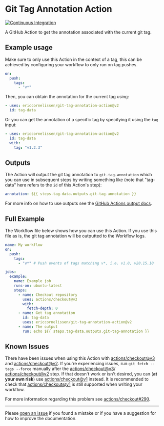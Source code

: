 # Git Tag Annotation Action

[![Continuous Integration][ci-image]][ci-url]

A GitHub Action to get the annotation associated with the current git tag.

## Example usage

Make sure to only use this Action in the context of a tag, this can be achieved
by configuring your workflow to only run on tag pushes.

```yaml
on:
  push:
    tags:
      - "v*"
```

Then, you can obtain the annotation for the current tag using:

```yaml
- uses: ericcornelissen/git-tag-annotation-action@v2
  id: tag-data
```

Or you can get the annotation of a specific tag by specifying it using the `tag`
input:

```yaml
- uses: ericcornelissen/git-tag-annotation-action@v2
  id: tag-data
  with:
    tag: "v1.2.3"
```

## Outputs

The Action will output the git tag annotation to `git-tag-annotation` which you
can use in subsequent steps by writing something like (note that "tag-data" here
refers to the `id` of this Action's step):

```yaml
annotation: ${{ steps.tag-data.outputs.git-tag-annotation }}
```

For more info on how to use outputs see the [GitHub Actions output docs].

## Full Example

The Workflow file below shows how you can use this Action. If you use this file
as is, the git tag annotation will be outputted to the Workflow logs.

```yaml
name: My workflow
on:
  push:
    tags:
      - "v*" # Push events of tags matching v*, i.e. v1.0, v20.15.10

jobs:
  example:
    name: Example job
    runs-on: ubuntu-latest
    steps:
      - name: Checkout repository
        uses: actions/checkout@v3
        with:
          fetch-depth: 0
      - name: Get tag annotation
        id: tag-data
        uses: ericcornelissen/git-tag-annotation-action@v2
      - name: The output
        run: echo ${{ steps.tag-data.outputs.git-tag-annotation }}
```

## Known Issues

There have been issues when using this Action with [actions/checkout@v3] and
[actions/checkout@v2]. If you're experiencing issues, run
`git fetch --tags --force` manually after the [actions/checkout@v3]/
[actions/checkout@v2] step. If that doesn't work or isn't desired, you can (**at
your own risk**) use [actions/checkout@v1] instead. It is recommended to check
that [actions/checkout@v1] is still supported when writing your workflow.

For more information regarding this problem see [actions/checkout#290].

---

Please [open an issue] if you found a mistake or if you have a suggestion for
how to improve the documentation.

[actions/checkout@v1]: https://github.com/actions/checkout/tree/v1
[actions/checkout@v2]: https://github.com/actions/checkout/tree/v2
[actions/checkout@v3]: https://github.com/actions/checkout/tree/v3
[actions/checkout#290]: https://github.com/actions/checkout/issues/290
[github actions output docs]: https://help.github.com/en/actions/reference/contexts-and-expression-syntax-for-github-actions#steps-context
[open an issue]: https://github.com/ericcornelissen/git-tag-annotation-action/issues/new
[ci-url]: https://github.com/ericcornelissen/git-tag-annotation-action/actions/workflows/check.yml
[ci-image]: https://github.com/ericcornelissen/git-tag-annotation-action/actions/workflows/check.yml/badge.svg
